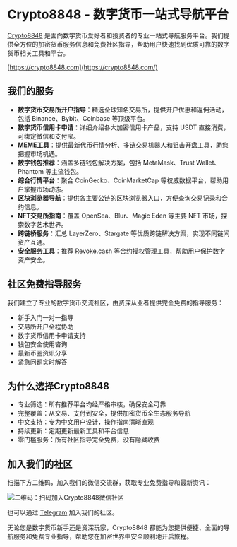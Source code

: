 # Crypto8848 - 数字货币一站式导航平台

[Crypto8848](https://crypto8848.com/) 是面向数字货币爱好者和投资者的专业一站式导航服务平台。我们提供全方位的加密货币服务信息和免费社区指导，帮助用户快速找到优质可靠的数字货币相关工具和平台。

[https://crypto8848.com](https://crypto8848.com/)

## 我们的服务

- **数字货币交易所开户指导**：精选全球知名交易所，提供开户优惠和返佣活动，包括 Binance、Bybit、Coinbase 等顶级平台。
- **数字货币信用卡申请**：详细介绍各大加密信用卡产品，支持 USDT 直接消费，可绑定微信和支付宝。
- **MEME工具**：提供最新代币行情分析、多链交易机器人和狙击开盘工具，助您把握市场机遇。
- **数字钱包推荐**：涵盖多链钱包解决方案，包括 MetaMask、Trust Wallet、Phantom 等主流钱包。
- **综合行情平台**：聚合 CoinGecko、CoinMarketCap 等权威数据平台，帮助用户掌握市场动态。
- **区块浏览器导航**：提供各主要公链的区块浏览器入口，方便查询交易记录和合约信息。
- **NFT交易所指南**：覆盖 OpenSea、Blur、Magic Eden 等主要 NFT 市场，探索数字艺术世界。
- **跨链桥服务**：汇总 LayerZero、Stargate 等优质跨链解决方案，实现不同链间资产互通。
- **安全服务工具**：推荐 Revoke.cash 等合约授权管理工具，帮助用户保护数字资产安全。

## 社区免费指导服务

我们建立了专业的数字货币交流社区，由资深从业者提供完全免费的指导服务：

- 新手入门一对一指导
- 交易所开户全程协助
- 数字货币信用卡申请支持
- 钱包安全使用咨询
- 最新币圈资讯分享
- 紧急问题实时解答

## 为什么选择Crypto8848

- 专业筛选：所有推荐平台均经严格审核，确保安全可靠
- 完整覆盖：从交易、支付到安全，提供加密货币全生态服务导航
- 中文支持：专为中文用户设计，操作指南清晰直观
- 持续更新：定期更新最新工具和平台信息
- 零门槛服务：所有社区指导完全免费，没有隐藏收费

## 加入我们的社区

扫描下方二维码，加入我们的微信交流群，获取专业免费指导和最新资讯：

![二维码：扫码加入Crypto8848微信社区](https://crypto8848.com/images/qrcode.jpg)

也可以通过 [Telegram](https://t.me/+_Ycuaj_VWGxkYTI1) 加入我们的社区。


无论您是数字货币新手还是资深玩家，Crypto8848 都能为您提供便捷、全面的导航服务和免费专业指导，帮助您在加密世界中安全顺利地开启旅程。
